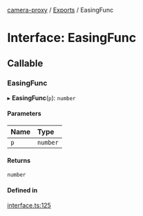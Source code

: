 [camera-proxy](../README.md) / [Exports](../modules.md) / EasingFunc

# Interface: EasingFunc

## Callable

### EasingFunc

▸ **EasingFunc**(`p`): `number`

#### Parameters

| Name | Type |
| :------ | :------ |
| `p` | `number` |

#### Returns

`number`

#### Defined in

[interface.ts:125](https://github.com/alibaba/camera-proxy/blob/b757eb3/src/interface.ts#L125)
